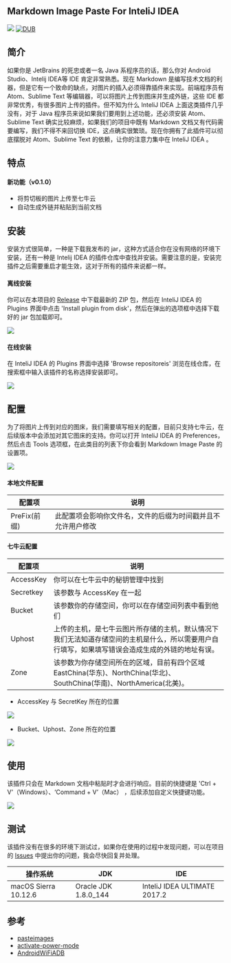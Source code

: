 ## Markdown Image Paste For InteliJ IDEA
![](https://travis-ci.org/ITGrocery/markdown-image-paste.svg?branch=master)
[![DUB](https://img.shields.io/dub/l/vibe-d.svg)](https://github.com/ITGrocery/markdown-image-paste/blob/master/LICENSE)

## 简介

如果你是 JetBrains 的死忠或者一名 Java 系程序员的话，那么你对 Android Studio、Intelij IDEA等 IDE 肯定非常熟悉。现在 Markdown 是编写技术文档的利器，但是它有一个致命的缺点，对图片的插入必须得靠插件来实现。前端程序员有 Atom、Sublime Text 等编辑器，可以将图片上传到图床并生成外链，这些 IDE 都非常优秀，有很多图片上传的插件。但不知为什么 InteliJ IDEA 上面这类插件几乎没有，对于 Java 程序员来说如果我们要用到上述功能，还必须安装 Atom、Sublime Text 确实比较麻烦，如果我们的项目中既有 Markdown 文档又有代码需要编写，我们不得不来回切换 IDE，这点确实很繁琐。现在你拥有了此插件可以彻底摆脱对 Atom、Sublime Text 的依赖，让你的注意力集中在 InteliJ IDEA 。

## 特点

#### 新功能（v0.1.0）

* 将剪切板的图片上传至七牛云
* 自动生成外链并粘贴到当前文档

## 安装

安装方式很简单，一种是下载我发布的 jar，这种方式适合你在没有网络的环境下安装，还有一种是 Intelij IDEA 的插件仓库中查找并安装。需要注意的是，安装完插件之后需要重启才能生效，这对于所有的插件来说都一样。

#### 离线安装

你可以在本项目的 [Release](https://plugins.jetbrains.com/plugin/10001-markdown-image-paste) 中下载最新的 ZIP 包，然后在 InteliJ IDEA 的 Plugins 界面中点击 'Install plugin from disk'，然后在弹出的选项框中选择下载好的 jar 包加载即可。

![](art/intelij-idea-plugins-location.png)

#### 在线安装

在 InteliJ IDEA 的 Plugins 界面中选择 'Browse repositoreis' 浏览在线仓库，在搜索框中输入该插件的名称选择安装即可。

![](art/intelij-idea-plugin-browse_repositoreis-location.png)

## 配置

为了将图片上传到对应的图床，我们需要填写相关的配置，目前只支持七牛云，在后续版本中会添加对其它图床的支持。你可以打开 InteliJ IDEA 的 Preferences，然后点击 Tools 选项框，在此类目的列表下你会看到 Markdown Image Paste 的设置项。

![](art/markdown-image-paste-setting.png)

#### 本地文件配置

| 配置项 | 说明 |
| --- | --- |
| PreFix(前缀) | 此配置项会影响你文件名，文件的后缀为时间戳并且不允许用户修改 |


#### 七牛云配置

| 配置项 | 说明 |
| --- | --- |
| AccessKey | 你可以在七牛云中的秘钥管理中找到 |
| Secretkey | 该参数与 AccessKey 在一起 |
| Bucket | 该参数你的存储空间，你可以在存储空间列表中看到他们 |
| Uphost | 上传的主机，是七牛云图片所存储的主机，默认情况下我们无法知道存储空间的主机是什么，所以需要用户自行填写，如果填写错误会造成生成的外链的地址有误。|
| Zone | 该参数为你存储空间所在的区域，目前有四个区域 EastChina(华东)、NorthChina(华北)、SouthChina(华南)、NorthAmerica(北美)。|

* AccessKey 与 SecretKey 所在的位置

![](art/qiniuyun-accesskey-secretkey-location.png)

* Bucket、Uphost、Zone 所在的位置

![](art/qiniuyun-zone-bucket-uphost-location.png)

## 使用

该插件只会在 Markdown 文档中粘贴时才会进行响应。目前的快捷键是 'Ctrl + V'（Windows）、‘Command + V’（Mac） ，后续添加自定义快捷键功能。

![](art/markdown-image-paste-using.gif)

## 测试

该插件没有在很多的环境下测试过，如果你在使用的过程中发现问题，可以在项目的 [Issues](https://github.com/ITGrocery/markdown-image-paste/issues) 中提出你的问题，我会尽快回复并处理。

| 操作系统 | JDK | IDE |
|--- | --- | --- |
| macOS Sierra 10.12.6 | Oracle JDK 1.8.0_144 | InteliJ IDEA ULTIMATE 2017.2

## 参考

* [pasteimages](https://github.com/holgerbrandl/pasteimages)
* [activate-power-mode](https://github.com/ViceFantasyPlace/activate-power-mode)
* [AndroidWiFiADB](https://github.com/pedrovgs/AndroidWiFiADB/blob/master/.travis.yml)
